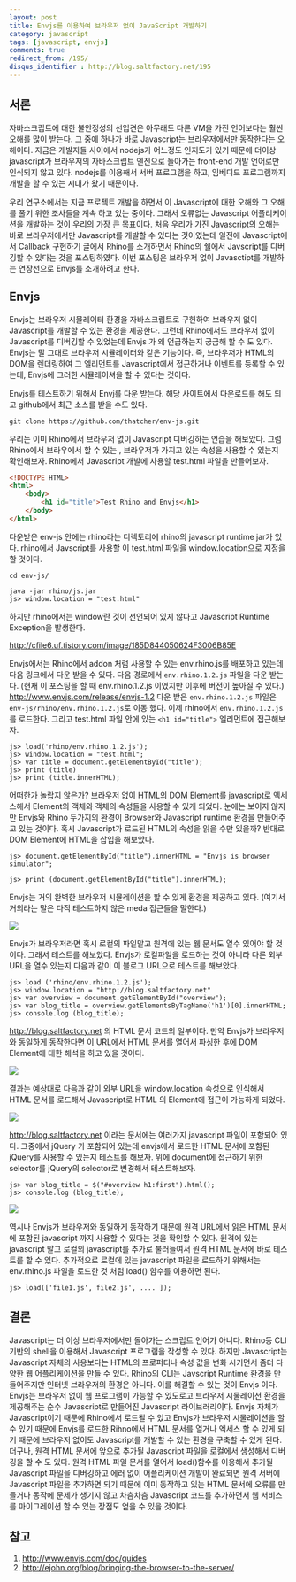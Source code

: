 ```yaml
---
layout: post
title: Envjs를 이용하여 브라우저 없이 JavaScript 개발하기
category: javascript
tags: [javascript, envjs]
comments: true
redirect_from: /195/
disqus_identifier : http://blog.saltfactory.net/195
---
```


## 서론

자바스크립트에 대한 불안정성의 선입견은 아무래도 다른 VM을 가진 언어보다는 훨씬 오해를 많이 받는다. 그 중에 하나가 바로 Javascript는 브라우저에서만 동작한다는 오해이다. 지금은 개발자들 사이에서 nodejs가 어느정도 인지도가 있기 때문에 더이상 javascript가 브라우저의 자바스크립트 엔진으로 돌아가는 front-end 개발 언어로만 인식되지 않고 있다. nodejs를 이용해서 서버 프로그램을 하고, 임베디드 프로그램까지 개발을 할 수 있는 시대가 왔기 때문이다.

우리 연구소에서는 지금 프로젝트 개발을 하면서 이 Javascript에 대한 오해와 그 오해를 풀기 위한 조사들을 계속 하고 있는 중이다. 그래서 오류없는 Javascript 어플리케이션을 개발하는 것이 우리의 가장 큰 목표이다. 처음 우리가 가진 Javascript의 오해는 바로 브라우저에서만 Javascript를 개발할 수 있다는 것이였는데 일전에 Javascript에서 Callback 구현하기 글에서 Rhino를 소개하면서 Rhino의 쉘에서 Javscript를 디버깅할 수 있다는 것을 포스팅하였다. 이번 포스팅은 브라우저 없이 Javasctipt를 개발하는 연장선으로 Envjs를 소개하려고 한다.

<!--more-->

## Envjs

Envjs는  브라우저 시뮬레이터 환경을 자바스크립트로 구현하여 브라우저 없이 Javascript를 개발할 수 있는 환경을 제공한다.
그런데 Rhino에서도 브라우저 없이 Javascript를 디버깅할 수 있었는데 Envjs 가 왜 언급하는지 궁금해 할 수 도 있다. Envjs는 말 그대로 브라우저 시뮬레이터와 같은 기능이다. 즉, 브라우저가 HTML의 DOM을 렌더링하여 그 엘리먼트를 Javascript에서 접근하거나 이벤트를 등록할 수 있는데, Envjs에 그러한 시뮬레이셔을 할 수 있다는 것이다.

Envjs를 테스트하기 위해서 Envj를 다운 받는다. 해당 사이트에서 다운로드를 해도 되고 github에서 최근 소스를 받을 수도 있다.

```
git clone https://github.com/thatcher/env-js.git
```

우리는 이미 Rhino에서 브라우저 없이 Javascript 디버깅하는 연습을 해보았다. 그럼 Rhino에서 브라우에서 할 수 있는 , 브라우저가 가지고 있는 속성을 사용할 수 있는지 확인해보자. Rhino에서 Javascript 개발에 사용할 test.html 파일을 만들어보자.

```html
<!DOCTYPE HTML>
<html>
    <body>
        <h1 id="title">Test Rhino and Envjs</h1>
    </body>
</html>
```

다운받은 env-js 안에는 rhino라는 디렉토리에 rhino의 javascript runtime jar가 있다.  rhino에서 Javscript를 사용할 이 test.html 파일을 window.location으로 지정을 할 것이다.

```
cd env-js/
```
```
java -jar rhino/js.jar
js> window.location = "test.html"
```

하지만 rhino에서는 window란 것이 선언되어 있지 않다고 Javascript Runtime Exception을 발생한다.

http://cfile6.uf.tistory.com/image/185D844050624F3006B85E

Envjs에서는 Rhino에서 addon 처럼 사용할 수 있는 env.rhino.js를 배포하고 있는데 다음 링크에서 다운 받을 수 있다. 다음 경로에서 `env.rhino.1.2.js` 파일을 다운 받는다. (현재 이 포스팅을 할 때 env.rhino.1.2.js 이였지만 이후에 버전이 높아질 수 있다.) http://www.envjs.com/release/envjs-1.2
다운 받은  `env.rhino.1.2.js` 파일은 `env-js/rhino/env.rhino.1.2.js`로 이동 했다. 이제 rhino에서 `env.rhino.1.2.js`를 로드한다. 그리고 test.html 파일 안에 있는 `<h1 id="title">` 엘리먼트에 접근해보자.

```
js> load('rhino/env.rhino.1.2.js');
js> window.location = "test.html";
js> var title = document.getElementById("title");
js> print (title)
js> print (title.innerHTML);
```

어떠한가 놀랍지 않은가? 브라우저 없이 HTML의 DOM Element를 javascript로 엑세스해서 Element의  객체와 객체의 속성들을 사용할 수 있게 되었다. 눈에는 보이지 않지만 Envjs와 Rhino 두가지의 환경이 Browser와 Javascript runtime  환경을 만들어주고 있는 것이다. 혹시 Javascript가 로드된 HTML의 속성을 읽을 수만 있을까? 반대로 DOM Element에 HTML을 삽입을 해보았다.

```
js> document.getElementById("title").innerHTML = "Envjs is browser simulator";
```
```
js> print (document.getElementById("title").innerHTML);
```

Envjs는 거의 완벽한 브라우저 시뮬레이션을 할 수 있게 환경을 제공하고 있다. (여기서 거의라는 말은 다직 테스트하지 않은 meda 접근들을 말한다.)

![](http://hbn-blog-assets.s3.amazonaws.com/saltfactory/images/bd57012d-e00d-41ce-bee5-18636ecdeda5)

Envjs가 브라우저라면 혹시 로컬의 파일말고 원격에 있는 웹 문서도 열수 있어야 할 것이다. 그래서 테스트를 해보았다. Envjs가 로컬파일을 로드하는 것이 아니라 다른 외부 URL을 열수 있는지 다음과 같이 이 블로그 URL으로 테스트를 해보았다.

```
js> load ('rhino/env.rhino.1.2.js');
js> window.location = "http://blog.saltfactory.net"
js> var overview = document.getElementById("overview");
js> var blog_title = overview.getElementsByTagName('h1')[0].innerHTML;
js> console.log (blog_title);
```

http://blog.saltfactory.net 의 HTML 문서 코드의 일부이다. 만약 Envjs가 브라우저와 동일하게 동작한다면 이 URL에서 HTML 문서를 열어서 파싱한 후에 DOM Element에 대한 해석을 하고 있을 것이다.

![](http://hbn-blog-assets.s3.amazonaws.com/saltfactory/images/315166fb-6889-4b60-8cb8-fce1114917ff)

결과는 예상대로 다음과 같이 외부 URL을 window.location 속성으로 인식해서 HTML 문서를 로드해서 Javascript로 HTML 의 Element에 접근이 가능하게 되었다.

![](http://hbn-blog-assets.s3.amazonaws.com/saltfactory/images/c43655aa-f0ad-4454-964a-f4859b49debf)

http://blog.saltfactory.net 이라는 문서에는 여러가지 javascript 파일이 포함되어 있다. 그중에서 jQuery 가 포함되어 있는데 envjs에서 로드한 HTML 문서에 포함된 jQuery를 사용할 수 있는지 테스트를 해보자. 위에 document에 접근하기 위한 selector를 jQuery의 selector로 변경해서 테스트해보자.

```
js> var blog_title = $("#overview h1:first").html();
js> console.log (blog_title);
```

![](http://hbn-blog-assets.s3.amazonaws.com/saltfactory/images/f05562f6-baf8-44d5-8885-af763234d610)

역시나 Envjs가 브라우저와 동일하게 동작하기 때문에 원격 URL에서 읽은 HTML 문서에 포함된 javascript 까지 사용할 수 있다는 것을 확인할 수 있다. 원격에 있는 javascript 말고 로컬의 javascript를 추가로 불러들여서 원격 HTML 문서에 바로 테스트를 할 수 있다. 추가적으로 로컬에 있는 javascript 파일을 로드하기 위해서는 env.rhino.js 파일을 로드한 것 처럼 load() 함수를 이용하면 된다.

```
js> load(['file1.js', file2.js', .... ]);
```

## 결론

Javascript는 더 이상 브라우저에서만 돌아가는 스크립트 언어가 아니다. Rhino등 CLI 기반의 shell을 이용해서 Javascript 프로그램을 작성할 수 있다. 하지만 Javascript는 Javascript  자체의 사용보다는 HTML의 프로퍼티나 속성 값을 변화 시키면서 좀더 다양한 웹 어플리케이션을 만들 수 있다. Rhino의 CLI는 Javscript Runtime 환경을 만들어주지만 인터넷 브라우저의 환경은 아니다. 이를 해결할 수 있는 것이 Envjs 이다. Envjs는 브라우저 없이 웹 프로그램이 가능할 수 있도로고 브라우저 시물레이션 환경을 제공해주는 순수 Javascript로 만들어진 Javascript 라이브러리이다. Envjs 자체가 Javascript이기 때문에 Rhino에서 로드될 수 있고 Envjs가 브라우저 시물레이션을 할 수 있기 때문에 Envjs를 로드한 Rihno에서 HTML 문서를 열거나 엑세스 할 수 있게 되기 때문에 브라우저 없이도 Javascript를 개발할 수 있는 환경을 구축할 수 있게 된다. 더구나, 원격 HTML 문서에 앞으로 추가될 Javascript 파일을 로컬에서 생성해서 디버깅을 할 수 도 있다. 원격 HTML 파일 문서를 열어서 load()함수를 이용해서 추가될 Javascript 파일을 디버깅하고 에러 없이 어플리케이션 개발이 완료되면 원격 서버에 Javascript 파일을 추가하면 되기 때문에 이미 동작하고 있는 HTML 문서에 오류를 만들거나 동작에 문제가 생기지 않고 차츰차츰 Javascript 코드를 추가하면서 웹 서비스를 마이그레이션 할 수 있는 장점도 얻을 수 있을 것이다.

## 참고

1. http://www.envjs.com/doc/guides
2. http://ejohn.org/blog/bringing-the-browser-to-the-server/

